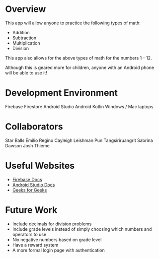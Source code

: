 # Overview

This app will allow anyone to practice the following types of math:
* Addition
* Subtraction
* Multiplication
* Division

This app also allows for the above types of math for the numbers 1 - 12.

Although this is geared more for children, anyone with an Android
phone will be able to use it!

# Development Environment
Firebase Firestore
Android Studio
Android Kotlin
Windows / Mac laptops

# Collaborators
Star Balls
Emilio Regino
Cayleigh Leishman
Pun Tangsiriruangrit
Sabrina Dawson
Josh Thieme

# Useful Websites

* [Firebase Docs](https://firebase.google.com/docs/firestore?authuser=0&hl=en)
* [Android Studio Docs](https://developer.android.com/docs)
* [Geeks for Geeks](http://geeksforgeeks.com)

# Future Work

* Include decimals for division problems
* Include grade levels instead of simply choosing which numbers and operators to use
* Nix negative numbers based on grade level
* Have a reward system
* A more formal login page with authentication
